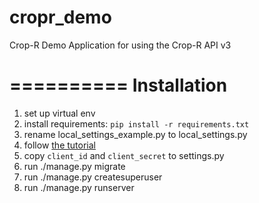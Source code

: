 cropr_demo
==========

Crop-R Demo Application for using the Crop-R API v3

==========
Installation
==========

1. set up virtual env
2. install requirements:
  `pip install -r requirements.txt`
3. rename local_settings_example.py to local_settings.py
4. follow <a href="https://www.crop-r.com/apps/cropletdeveloper/tutorial/">the tutorial</a>
5. copy `client_id` and `client_secret` to settings.py
7. run ./manage.py migrate
8. run ./manage.py createsuperuser
9. run ./manage.py runserver
